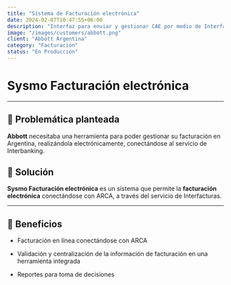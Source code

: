 ```yaml
---
title: "Sistema de Facturación electrónica"
date: 2024-02-07T10:47:55+06:00
description: "Interfaz para enviar y gestionar CAE por medio de Interfacturas"
image: "/images/customers/abbott.png"
client: "Abbott Argentina"
category: "Facturación"
status: "En Producción"
---
```

# Sysmo Facturación electrónica

---

## 🎯 Problemática planteada

**Abbott** necesitaba una herramienta para poder gestionar su facturación en Argentina, realizándola electrónicamente, conectándose al servicio de Interbanking.

## 🎯 Solución

**Sysmo Facturación electrónica** es un sistema que permite la **facturación electrónica** conectándose con ARCA, a través del servicio de Interfacturas.

---

## 🧩 Beneficios

- Facturación en línea conectándose con ARCA

- Validación y centralización de la información de facturación en una herramienta integrada

- Reportes para toma de decisiones
